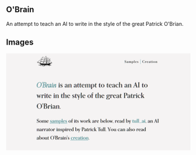 ## O'Brain

An attempt to teach an AI to write in the style of the great Patrick O'Brian.

## Images

![Example image 1](public/thumb.png)
